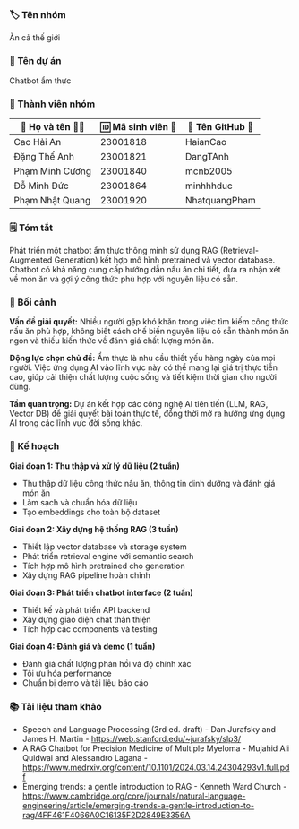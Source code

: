 ### 🏷️ Tên nhóm

Ăn cả thế giới

### 📝 Tên dự án

Chatbot ẩm thực

### 👥 Thành viên nhóm

| 👤 Họ và tên 🧑‍🎓 | 🆔 Mã sinh viên 🧾 | 🐙 Tên GitHub 🔗 |
| --------------- | ------------------ | ---------------- |
| Cao Hải An      | 23001818           | HaianCao         |
| Đặng Thế Anh    | 23001821           | DangTAnh         |
| Phạm Minh Cương | 23001840           | mcnb2005         |
| Đỗ Minh Đức     | 23001864           | minhhhduc        |
| Phạm Nhật Quang | 23001920           | NhatquangPham    |

### 🗒️ Tóm tắt

Phát triển một chatbot ẩm thực thông minh sử dụng RAG (Retrieval-Augmented Generation) kết hợp mô hình pretrained và vector database. Chatbot có khả năng cung cấp hướng dẫn nấu ăn chi tiết, đưa ra nhận xét về món ăn và gợi ý công thức phù hợp với nguyên liệu có sẵn.

### 🎯 Bối cảnh

**Vấn đề giải quyết:** Nhiều người gặp khó khăn trong việc tìm kiếm công thức nấu ăn phù hợp, không biết cách chế biến nguyên liệu có sẵn thành món ăn ngon và thiếu kiến thức về đánh giá chất lượng món ăn.

**Động lực chọn chủ đề:** Ẩm thực là nhu cầu thiết yếu hàng ngày của mọi người. Việc ứng dụng AI vào lĩnh vực này có thể mang lại giá trị thực tiễn cao, giúp cải thiện chất lượng cuộc sống và tiết kiệm thời gian cho người dùng.

**Tầm quan trọng:** Dự án kết hợp các công nghệ AI tiên tiến (LLM, RAG, Vector DB) để giải quyết bài toán thực tế, đồng thời mở ra hướng ứng dụng AI trong các lĩnh vực đời sống khác.

### 🚀 Kế hoạch

**Giai đoạn 1: Thu thập và xử lý dữ liệu (2 tuần)**

- Thu thập dữ liệu công thức nấu ăn, thông tin dinh dưỡng và đánh giá món ăn
- Làm sạch và chuẩn hóa dữ liệu
- Tạo embeddings cho toàn bộ dataset

**Giai đoạn 2: Xây dựng hệ thống RAG (3 tuần)**

- Thiết lập vector database và storage system
- Phát triển retrieval engine với semantic search
- Tích hợp mô hình pretrained cho generation
- Xây dựng RAG pipeline hoàn chỉnh

**Giai đoạn 3: Phát triển chatbot interface (2 tuần)**

- Thiết kế và phát triển API backend
- Xây dựng giao diện chat thân thiện
- Tích hợp các components và testing

**Giai đoạn 4: Đánh giá và demo (1 tuần)**

- Đánh giá chất lượng phản hồi và độ chính xác
- Tối ưu hóa performance
- Chuẩn bị demo và tài liệu báo cáo

### 📚 Tài liệu tham khảo

- Speech and Language Processing (3rd ed. draft) - Dan Jurafsky and James H. Martin - https://web.stanford.edu/~jurafsky/slp3/
- A RAG Chatbot for Precision Medicine of Multiple Myeloma - Mujahid Ali Quidwai and Alessandro Lagana - https://www.medrxiv.org/content/10.1101/2024.03.14.24304293v1.full.pdf
- Emerging trends: a gentle introduction to RAG - Kenneth Ward Church - https://www.cambridge.org/core/journals/natural-language-engineering/article/emerging-trends-a-gentle-introduction-to-rag/4FF461F4066A0C16135F2D2849E3356A
